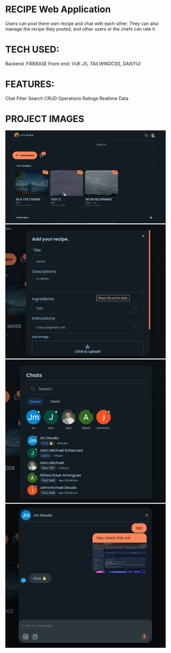 # RECIPE Web Application

Users can post there own recipe and chat with each other. They can also manage the recipe they posted, and other users or the chefs can rate it.

# TECH USED:

Backend: FIREBASE
Front-end: VUE.JS, TAILWINDCSS, DAISYUI

# FEATURES:

Chat
Filter
Search
CRUD Operations
Ratings
Realtime Data

# PROJECT IMAGES

![Project Screenshot](./src/assets/images/ss1.png)
![Project Screenshot](./src/assets/images/ss2.png)
![Project Screenshot](./src/assets/images/ss3.png)
![Project Screenshot](./src/assets/images/ss4.png)
